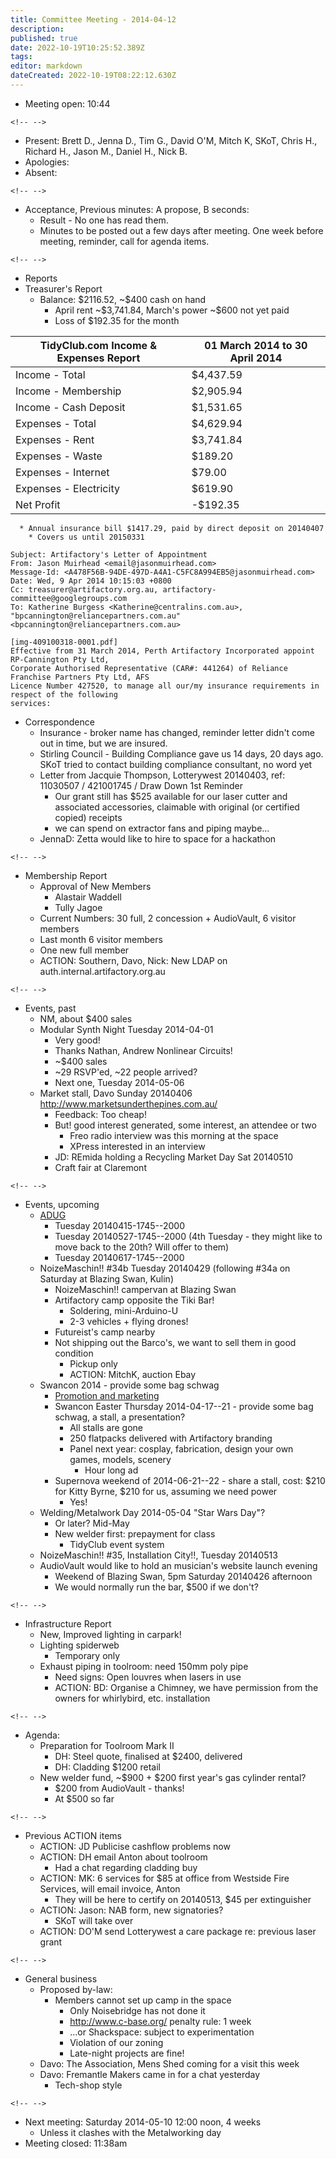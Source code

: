 ```yaml
---
title: Committee Meeting - 2014-04-12
description: 
published: true
date: 2022-10-19T10:25:52.389Z
tags: 
editor: markdown
dateCreated: 2022-10-19T08:22:12.630Z
---
```


-   Meeting open: 10:44

```{=html}
<!-- -->
```
-   Present: Brett D., Jenna D., Tim G., David O'M, Mitch K, SKoT, Chris H., Richard H., Jason M., Daniel H., Nick B.
-   Apologies:
-   Absent:

```{=html}
<!-- -->
```
-   Acceptance, Previous minutes: A propose, B seconds:
    -   Result - No one has read them.
    -   Minutes to be posted out a few days after meeting. One week before meeting, reminder, call for agenda items.

```{=html}
<!-- -->
```
-   Reports
-   Treasurer's Report
    -   Balance: \$2116.52, \~\$400 cash on hand
        -   April rent \~\$3,741.84, March's power \~\$600 not yet paid
        -   Loss of \$192.35 for the month

| TidyClub.com Income & Expenses Report | 01 March 2014 to 30 April 2014 |
|---------------------------------------|--------------------------------|
| Income - Total                        | \$4,437.59                     |
| Income - Membership                   | \$2,905.94                     |
| Income - Cash Deposit                 | \$1,531.65                     |
| Expenses - Total                      | \$4,629.94                     |
| Expenses - Rent                       | \$3,741.84                     |
| Expenses - Waste                      | \$189.20                       |
| Expenses - Internet                   | \$79.00                        |
| Expenses - Electricity                | \$619.90                       |
| Net Profit                            | -\$192.35                      |

      * Annual insurance bill $1417.29, paid by direct deposit on 20140407
        * Covers us until 20150331

    Subject: Artifactory's Letter of Appointment
    From: Jason Muirhead <email@jasonmuirhead.com>
    Message-Id: <A478F56B-94DE-497D-A4A1-C5FC8A994EB5@jasonmuirhead.com>
    Date: Wed, 9 Apr 2014 10:15:03 +0800
    Cc: treasurer@artifactory.org.au, artifactory-committee@googlegroups.com
    To: Katherine Burgess <Katherine@centralins.com.au>, "bpcannington@reliancepartners.com.au" <bpcannington@reliancepartners.com.au>

    [img-409100318-0001.pdf]
    Effective from 31 March 2014, Perth Artifactory Incorporated appoint RP-Cannington Pty Ltd,
    Corporate Authorised Representative (CAR#: 441264) of Reliance Franchise Partners Pty Ltd, AFS
    Licence Number 427520, to manage all our/my insurance requirements in respect of the following
    services:

-   Correspondence
    -   Insurance - broker name has changed, reminder letter didn't come out in time, but we are insured.
    -   Stirling Council - Building Compliance gave us 14 days, 20 days ago. SKoT tried to contact building compliance consultant, no word yet
    -   Letter from Jacquie Thompson, Lotterywest 20140403, ref: 11030507 / 421001745 / Draw Down 1st Reminder
        -   Our grant still has \$525 available for our laser cutter and associated accessories, claimable with original (or certified copied) receipts
        -   we can spend on extractor fans and piping maybe...
    -   JennaD: Zetta would like to hire to space for a hackathon

```{=html}
<!-- -->
```
-   Membership Report
    -   Approval of New Members
        -   Alastair Waddell
        -   Tully Jagoe
    -   Current Numbers: 30 full, 2 concession + AudioVault, 6 visitor members
    -   Last month 6 visitor members
    -   One new full member
    -   ACTION: Southern, Davo, Nick: New LDAP on auth.internal.artifactory.org.au

```{=html}
<!-- -->
```
-   Events, past
    -   NM, about \$400 sales
    -   Modular Synth Night Tuesday 2014-04-01
        -   Very good!
        -   Thanks Nathan, Andrew Nonlinear Circuits!
        -   \~\$400 sales
        -   \~29 RSVP'ed, \~22 people arrived?
        -   Next one, Tuesday 2014-05-06
    -   Market stall, Davo Sunday 20140406 <http://www.marketsunderthepines.com.au/>
        -   Feedback: Too cheap!
        -   But! good interest generated, some interest, an attendee or two
            -   Freo radio interview was this morning at the space
            -   XPress interested in an interview
        -   JD: REmida holding a Recycling Market Day Sat 20140510
        -   Craft fair at Claremont

```{=html}
<!-- -->
```
-   Events, upcoming
    -   [ADUG](http://adug.org.au/meetings/perth/next_meeting.html)
        -   Tuesday 20140415-1745--2000
        -   Tuesday 20140527-1745--2000 (4th Tuesday - they might like to move back to the 20th? Will offer to them)
        -   Tuesday 20140617-1745--2000
    -   NoizeMaschin!! \#34b Tuesday 20140429 (following \#34a on Saturday at Blazing Swan, Kulin)
        -   NoizeMaschin!! campervan at Blazing Swan
        -   Artifactory camp opposite the Tiki Bar!
            -   Soldering, mini-Arduino-U
            -   2-3 vehicles + flying drones!
        -   Futureist's camp nearby
        -   Not shipping out the Barco's, we want to sell them in good condition
            -   Pickup only
            -   ACTION: MitchK, auction Ebay
    -   Swancon 2014 - provide some bag schwag
        -   [Promotion and marketing](/projects/selfpromotion)
        -   Swancon Easter Thursday 2014-04-17--21 - provide some bag schwag, a stall, a presentation?
            -   All stalls are gone
            -   250 flatpacks delivered with Artifactory branding
            -   Panel next year: cosplay, fabrication, design your own games, models, scenery
                -   Hour long ad
        -   Supernova weekend of 2014-06-21--22 - share a stall, cost: \$210 for Kitty Byrne, \$210 for us, assuming we need power
            -   Yes!
    -   Welding/Metalwork Day 2014-05-04 "Star Wars Day"?
        -   Or later? Mid-May
        -   New welder first: prepayment for class
            -   TidyClub event system
    -   NoizeMaschin!! \#35, Installation City!!, Tuesday 20140513
    -   AudioVault would like to hold an musician's website launch evening
        -   Weekend of Blazing Swan, 5pm Saturday 20140426 afternoon
        -   We would normally run the bar, \$500 if we don't?

```{=html}
<!-- -->
```
-   Infrastructure Report
    -   New, Improved lighting in carpark!
    -   Lighting spiderweb
        -   Temporary only
    -   Exhaust piping in toolroom: need 150mm poly pipe
        -   Need signs: Open louvres when lasers in use
        -   ACTION: BD: Organise a Chimney, we have permission from the owners for whirlybird, etc. installation

```{=html}
<!-- -->
```
-   Agenda:
    -   Preparation for Toolroom Mark II
        -   DH: Steel quote, finalised at \$2400, delivered
        -   DH: Cladding \$1200 retail
    -   New welder fund, \~\$900 + \$200 first year's gas cylinder rental?
        -   \$200 from AudioVault - thanks!
        -   At \$500 so far

```{=html}
<!-- -->
```
-   Previous ACTION items
    -   ACTION: JD Publicise cashflow problems now
    -   ACTION: DH email Anton about toolroom
        -   Had a chat regarding cladding buy
    -   ACTION: MK: 6 services for \$85 at office from Westside Fire Services, will email invoice, Anton
        -   They will be here to certify on 20140513, \$45 per extinguisher
    -   ACTION: Jason: NAB form, new signatories?
        -   SKoT will take over
    -   ACTION: DO'M send Lotterywest a care package re: previous laser grant

```{=html}
<!-- -->
```
-   General business
    -   Proposed by-law:
        -   Members cannot set up camp in the space
            -   Only Noisebridge has not done it
            -   <http://www.c-base.org/> penalty rule: 1 week
            -   ...or Shackspace: subject to experimentation
            -   Violation of our zoning
            -   Late-night projects are fine!
    -   Davo: The Association, Mens Shed coming for a visit this week
    -   Davo: Fremantle Makers came in for a chat yesterday
        -   Tech-shop style

```{=html}
<!-- -->
```
-   Next meeting: Saturday 2014-05-10 12:00 noon, 4 weeks
    -   Unless it clashes with the Metalworking day
-   Meeting closed: 11:38am
